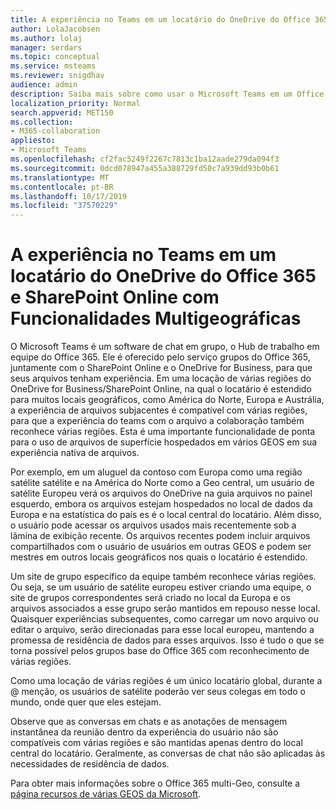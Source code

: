 ```yaml
---
title: A experiência no Teams em um locatário do OneDrive do Office 365 e SharePoint Online com Funcionalidades Multigeográficas
author: LolaJacobsen
ms.author: lolaj
manager: serdars
ms.topic: conceptual
ms.service: msteams
ms.reviewer: snigdhav
audience: admin
description: Saiba mais sobre como usar o Microsoft Teams em um Office 365 para o OneDrive e o SharePoint Online habilitados para várias regiões.
localization_priority: Normal
search.appverid: MET150
ms.collection:
- M365-collaboration
appliesto:
- Microsoft Teams
ms.openlocfilehash: cf2fac5249f2267c7813c1ba12aade279da094f3
ms.sourcegitcommit: 0dcd078947a455a388729fd50c7a939dd93b0b61
ms.translationtype: MT
ms.contentlocale: pt-BR
ms.lasthandoff: 10/17/2019
ms.locfileid: "37570229"
---
```

<a name="teams-experience-in-an-office-365-onedrive-and-sharepoint-online-multi-geo-enabled-tenancy"></a>A experiência no Teams em um locatário do OneDrive do Office 365 e SharePoint Online com Funcionalidades Multigeográficas
===========================================

O Microsoft Teams é um software de chat em grupo, o Hub de trabalho em equipe do Office 365. Ele é oferecido pelo serviço grupos do Office 365, juntamente com o SharePoint Online e o OneDrive for Business, para que seus arquivos tenham experiência. Em uma locação de várias regiões do OneDrive for Business/SharePoint Online, na qual o locatário é estendido para muitos locais geográficos, como América do Norte, Europa e Austrália, a experiência de arquivos subjacentes é compatível com várias regiões, para que a experiência do teams com o arquivo a colaboração também reconhece várias regiões. Esta é uma importante funcionalidade de ponta para o uso de arquivos de superfície hospedados em vários GEOS em sua experiência nativa de arquivos.

Por exemplo, em um aluguel da contoso com Europa como uma região satélite satélite e na América do Norte como a Geo central, um usuário de satélite Europeu verá os arquivos do OneDrive na guia arquivos no painel esquerdo, embora os arquivos estejam hospedados no local de dados da Europa e na estatística do país es é o local central do locatário. Além disso, o usuário pode acessar os arquivos usados mais recentemente sob a lâmina de exibição recente. Os arquivos recentes podem incluir arquivos compartilhados com o usuário de usuários em outras GEOS e podem ser mestres em outros locais geográficos nos quais o locatário é estendido. 

Um site de grupo específico da equipe também reconhece várias regiões. Ou seja, se um usuário de satélite europeu estiver criando uma equipe, o site de grupos correspondentes será criado no local da Europa e os arquivos associados a esse grupo serão mantidos em repouso nesse local. Quaisquer experiências subsequentes, como carregar um novo arquivo ou editar o arquivo, serão direcionadas para esse local europeu, mantendo a promessa de residência de dados para esses arquivos. Isso é tudo o que se torna possível pelos grupos base do Office 365 com reconhecimento de várias regiões.

Como uma locação de várias regiões é um único locatário global, durante a @ menção, os usuários de satélite poderão ver seus colegas em todo o mundo, onde quer que eles estejam. 

Observe que as conversas em chats e as anotações de mensagem instantânea da reunião dentro da experiência do usuário não são compatíveis com várias regiões e são mantidas apenas dentro do local central do locatário. Geralmente, as conversas de chat não são aplicadas às necessidades de residência de dados.

Para obter mais informações sobre o Office 365 multi-Geo, consulte a [página recursos de várias GEOS da Microsoft](https://aka.ms/multi-geo).